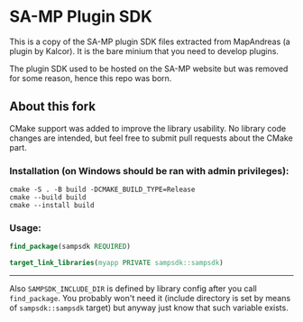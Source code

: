 # SA-MP Plugin SDK

This is a copy of the SA-MP plugin SDK files extracted from MapAndreas (a plugin by Kalcor). It is the bare minium that you need to develop plugins. 

The plugin SDK used to be hosted on the SA-MP website but was removed for some reason, hence this repo was born. 

## About this fork
CMake support was added to improve the library usability. No library code
changes are intended, but feel free to submit pull requests about the CMake
part.

### Installation (on Windows should be ran with admin privileges):
```
cmake -S . -B build -DCMAKE_BUILD_TYPE=Release
cmake --build build
cmake --install build
```

### Usage:
```cmake
find_package(sampsdk REQUIRED)

target_link_libraries(myapp PRIVATE sampsdk::sampsdk)
```

---

Also `SAMPSDK_INCLUDE_DIR` is defined by library config after you call
`find_package`. You probably won't need it (include directory is set by means
of `sampsdk::sampsdk` target) but anyway just know that such variable exists.
